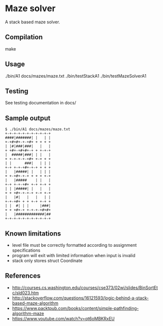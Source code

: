 # Maze solver
A stack based maze solver.

## Compilation
make

## Usage
./bin/A1 docs/mazes/maze.txt
./bin/testStackA1
./bin/testMazeSolverA1

## Testing
See testing documentation in docs/

## Sample output
```
$ ./bin/A1 docs/mazes/maze.txt
+-+-+-+-+-+-+-+-+-+-+
####|#######| |   | |
+-+#+#+-+-+#+ + + + +
| |#|###|###|   |   |
+ +#+-+#+#+-+ + +-+-+
|  #####|###| | |   |
+ +-+-+-+-+#+ +-+ + +
| |      ###|   | | |
+-+ +-+-+#+-+-+ + + +
|   |#####| |   | | |
+ +-+#+-+-+ + + + +-+
|   |#####    | |   |
+-+ +-+-+#+ +-+ +-+ +
| | |#####| |   |   |
+ + +#+-+-+-+ +-+ +-+
|   |#|   |   |   | |
+-+-+#+ + + +-+ +-+ +
| |  #| | |     |###|
+ + +#+-+ +-+-+-+#+#+
|   |#############|##
+-+-+-+-+-+-+-+-+-+-+
```

## Known limitations
- level file must be correctly formatted according to assignment specifications
- program will exit with limited information when input is invalid
- stack only stores struct Coordinate

## References
- http://courses.cs.washington.edu/courses/cse373/02wi/slides/BinSortEtc/sld023.htm
- http://stackoverflow.com/questions/16121593/logic-behind-a-stack-based-maze-algorithm
- https://www.packtpub.com/books/content/simple-pathfinding-algorithm-maze
- https://www.youtube.com/watch?v=qt6oMBKRxEU

